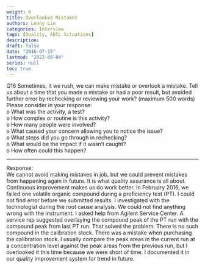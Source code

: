 ```yaml
---
weight: 6
title: Overlooked Mistakes
authors: Lenny Lin
categories: Interview
tags: [Quality, AECL Situations]
description: 
draft: false
date: "2016-07-15"
lastmod: "2022-08-04"
series: null
toc: true
---
```


Q16	Sometimes, it we rush, we can make mistake or overlook a mistake. Tell us about a time that you made a mistake or had a poor result, but avoided further error by rechecking or reviewing your work? (maximum 500 words)  
Please consider in your response:  
o	What was the activity, a test?  
o	How complex or routine is this activity?  
o	How many people were involved?  
o	What caused your concern allowing you to notice the issue?  
o	What steps did you go through in rechecking?  
o	What would be the impact if it wasn’t caught?  
o	How often could this happen?  
<!--more-->

---
Response:  
We cannot avoid making mistakes in job, but we could prevent mistakes from happening again in future.  It is what quality assurance is all about.  Continuous improvement makes us do work better.  In February 2016, we failed one volatile organic compound during a proficiency test (PT). I could not find error before we submitted results.  I investigated with the technologist during the root cause analysis.  We could not find anything wrong with the instrument.  I asked help from Agilent Service Center.  A service rep suggested overlaying the compound peak of the PT run with the compound peak from last PT run.  That solved the problem.  There is no such compound in the calibration stock.  There was a mistake when purchasing the calibration stock.  I usually compare the peak areas in the current run at a concentration level against the peak areas from the previous run, but I overlooked it this time because we were short of time.  I documented it in our quality improvement system for trend in future.


